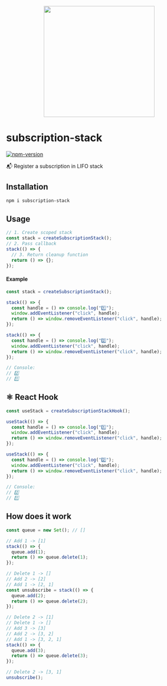 <p align="center">
  <img src="https://raw.githubusercontent.com/faustienf/subscription-stack/main/logo.png" width="300">
</p>

# subscription-stack

[![npm-version](https://img.shields.io/npm/v/subscription-stack.svg)](https://npmjs.org/package/subscription-stack)

📬 Register a subscription in LIFO stack

## Installation

```bash
npm i subscription-stack
```

## Usage

```js
// 1️. Create scoped stack
const stack = createSubscriptionStack();
// 2️. Pass callback
stack(() => {
  // 3️. Return cleanup function
  return () => {};
});
```
#### Example
```js
const stack = createSubscriptionStack();

stack(() => {
  const handle = () => console.log("1️⃣");
  window.addEventListener("click", handle);
  return () => window.removeEventListener("click", handle);
});

stack(() => {
  const handle = () => console.log("2️⃣");
  window.addEventListener("click", handle);
  return () => window.removeEventListener("click", handle);
});

// Console:
// 2️⃣
// 1️⃣
```

## ⚛️ React Hook

```js
const useStack = createSubscriptionStackHook();

useStack(() => {
  const handle = () => console.log("1️⃣");
  window.addEventListener("click", handle);
  return () => window.removeEventListener("click", handle);
});

useStack(() => {
  const handle = () => console.log("2️⃣");
  window.addEventListener("click", handle);
  return () => window.removeEventListener("click", handle);
});

// Console:
// 2️⃣
// 1️⃣
```

## How does it work

```js
const queue = new Set(); // []

// Add 1 -> [1]
stack(() => {
  queue.add(1);
  return () => queue.delete(1);
});

// Delete 1 -> []
// Add 2 -> [2]
// Add 1 -> [2, 1]
const unsubscribe = stack(() => {
  queue.add(2);
  return () => queue.delete(2);
});

// Delete 2 -> [1]
// Delete 1 -> []
// Add 3 -> [3]
// Add 2 -> [3, 2]
// Add 1 -> [3, 2, 1]
stack(() => {
  queue.add(3);
  return () => queue.delete(3);
});

// Delete 2 -> [3, 1]
unsubscribe();
```
